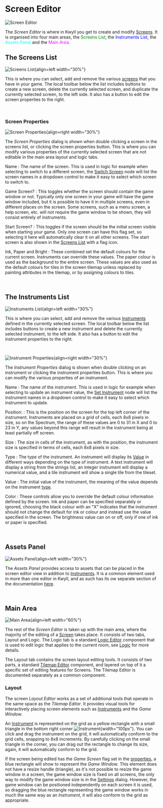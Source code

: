 # Screen Editor

![Screen Editor](../assets/screen_editor.png)

The *Screen Editor* is where in Kwyll you get to create and modify
[Screens](../introduction/terminology.md#screens). It is organised into
four main areas, the <span style="color: green;">Screens List</span>,
the <span style="color: blue;">Instruments List</span>, the 
<span style="color: cyan;">Assets Panel</span> and the
<span style="color: magenta;">Main Area</span>.


## The Screens List

![Screens List](../assets/screens_screens_list.png){align=left width="30%"}

This is where you can select, add and remove the various
[screens](../introduction/terminology.md#screens) that you have in your game.
The local toolbar below the list includes buttons to create a new screen,
delete the currently selected screen, and duplicate the currently selected
screen, to the left side. It also has a button to edit the screen properties to
the right. 

<br style="clear:left"/>

### Screen Properties

![Screen Properties](../assets/screen_properties.png){align=right width="30%"}

The *Screen Properties* dialog is shown when double clicking a screen in the
screens list, or clicking the screen properties button. This is where you can 
modify various properties of the currently selected screen that are not editable
in the main area layout and logic tabs.

Name
: The name of the screen. This is used in logic for example when selecting to 
  switch to a different screen, the [Switch Screen](../logic/nodes/switch_screen.md)
  node will list the screen names in a dropdown control to make it easy to select
  which screen to switch to.

Game Screen?
: This toggles whether the screen should contain the game window or not. Typically
  only one screen in your game will have the game window included, but it is 
  possible to have it in multiple screens, even in different places on the screen.
  Some screens, such as a menu screen, a help screen, etc. will not require the
  game window to be shown, they will consist entirely of instruments.

Start Screen?
: This toggles if the screen should be the initial screen visible when starting 
  your game. Only one screen can have this flag set, so selecting it here will
  automatically clear it on all other screens. The start screen is also shown in 
  the [Screens List](#the_screens_list) with a flag icon.

Ink, Paper and Bright
: These combined set the default colours for the current screen. Instruments
  can override these values. The paper colour is used as the background to the
  entire screen. These values are also used as the default colours for tiles in
  the screen tilemap unless replaced by painting attributes in the tilemap, or by
  assigning colours to tiles.


<br style="clear:right"/>

## The Instruments List

![Instruments List](../assets/screens_instrument_list.png){align=left width="30%"}

This is where you can select, add and remove the various
[Instruments](../introduction/terminology.md#instruments) defined in the
currently selected screen. The local toolbar below the list includes buttons to
create a new instrument and delete the currently selected instrument, to the
left side. It also has a button to edit the instrument properties to the right. 

<br style="clear:left"/>

![Instrument Properties](../assets/instrument_properties.png){align=right width="30%"}

The *Instrument Properties* dialog is shown when double clicking on an instrument or
clicking the instrument properties button. This is where you can modify the various 
properties of an instrument.


Name
: The name of the instrument. This is used in logic for example when selecting to 
  update an instrument value, the [Set Instrument](../logic/nodes/set_instrument.md)
  node will list the instrument names in a dropdown control to make it easy to select
  which instrument to update.

Position:
: This is the position on the screen for the top left corner of the instrument. 
  Instruments are placed on a grid of cells, each 8x8 pixels in size, so on the 
  Spectrum, the range of these values are 0 to 31 in X and 0 to 23 in Y, any values
  beyond this range will result in the instrument being at least partially off screen.

Size
: The size in cells of the instrument, as with the position, the instrument size is
  specified in terms of cells, each 8x8 pixels in size.

Type
: The type of the instrument. An instrument will display its [Value](#value) in 
  different ways depending on the type of instrument. A text instrument will display
  a string from the strings list, an integer instrument will display a numerical 
  value, and a tile instrument will show a single tile from the tileset.

Value
: The initial value of the instrument, the meaning of the value depends on the
  instrument [type](#type).

Color
: These controls allow you to override the default colour information defined by the
  screen. Ink and paper can be specified separately or ignored, choosing the black 
  colour with an "X" indicates that the instrument should not change the default for 
  ink or colour and instead use the value specified in the screen. The brightness value 
  can on or off, only if one of ink or paper is specified.

<br style="clear:right"/>


## Assets Panel

![Assets Panel](../assets/screen_assets.png){align=left width="30%"}

The *Assets Panel* provides access to assets that can be placed in the screen editor
view in addition to [Instruments](../introduction/terminology.md#instruments). It is a
common element used in more than one editor in Kwyll, and as such has its ow separate 
section of the documentation [here](./assets_panel.md). 


<br style="clear:left"/>

## Main Area

![Main Area](../assets/screen_main_area.png){align=left width="60%"}

The rest of the *Screen Editor* is taken up with the main area, where the
majority of the editing of a [Screen](../introduction/terminology.md#screens)
takes place. It consists of two tabs, Layout and Logic. The Logic tab is a
standard [Logic Editor](./logic_editor.md) component that is used to edit logic
that applies to the current room, see
[Logic](../introduction/terminology.md#logic) for more details.

The Layout tab contains the screen layout editing tools. It consists of two parts, a 
standard [Tilemap Editor](./tilemap_editor.md) component, and layered on top of it a
specific set of editing features for Screens. The Tilemap Editor is documented 
separately as a common component.

### Layout

The screen *Layout Editor* works as a set of additional tools that operate in
the same space as the *Tilemap Editor*. It provides visual tools for
interactively placing screen elements such as
[Instruments](../introduction/terminology.md#instruments) and the *Game
Window*.

An [Instrument](../introduction/terminology.md#instruments) is represented on the 
grid as a yellow rectangle with a small triangle in the bottom right corner
![Instrument](../assets/instrument.png){width="100px"}. You can click and drag the
instrument on the grid, it will automatically conform to the grid cells, snapping
to 8x8 increments. By carefully clicking on the small triangle in the corner, you can
drag out the rectangle to change its size, again, it will automatically conform to 
the grid.

If the screen being edited has the *Game Screen* flag set in the
[properties](#screen-properties), a blue rectangle will show to represent the
*Game Window*. This element does not have a resize handle (triangle), as it's
not possible to resize the game window in a screen, the game window size is
fixed on all screens, the only way to modify the game window size is in the
[Settings](./settings.md) dialog. However, the game window can be positioned
independently on each screen it is used, so dragging the blue rectangle
representing the game window works in much the same way as an *Instrument*, it
will also conform to the grid as appropriate. 


<br style="clear:left"/>
